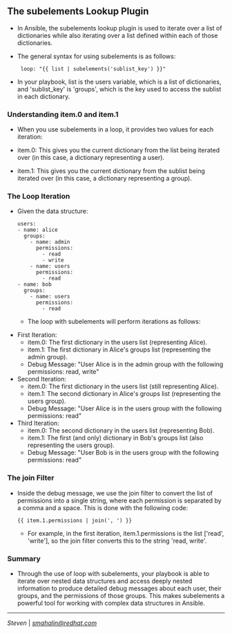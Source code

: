 ## The subelements Lookup Plugin
* In Ansible, the subelements lookup plugin is used to iterate over a list of dictionaries while also iterating over a list defined within each of those dictionaries. 

* The general syntax for using subelements is as follows:
     ```
      loop: "{{ list | subelements('sublist_key') }}"
     ```

* In your playbook, list is the users variable, which is a list of dictionaries, and 'sublist_key' is 'groups', which is the key used to access the sublist in each dictionary.

### Understanding item.0 and item.1
- When you use subelements in a loop, it provides two values for each iteration:

* item.0: This gives you the current dictionary from the list being iterated over (in this case, a dictionary representing a user).

* item.1: This gives you the current dictionary from the sublist being iterated over (in this case, a dictionary representing a group).

### The Loop Iteration
* Given the data structure:
  ```
  users:
  - name: alice
    groups:
      - name: admin
        permissions:
          - read
          - write
      - name: users
        permissions:
          - read
  - name: bob
    groups:
      - name: users
        permissions:
          - read
  ```

  * The loop with subelements will perform iterations as follows:

- First Iteration:
    * item.0: The first dictionary in the users list (representing Alice).
    * item.1: The first dictionary in Alice's groups list (representing the admin group).
    * Debug Message: "User Alice is in the admin group with the following permissions: read, write"
- Second Iteration:
    * item.0: The first dictionary in the users list (still representing Alice).
    * item.1: The second dictionary in Alice's groups list (representing the users group).
    * Debug Message: "User Alice is in the users group with the following permissions: read"
- Third Iteration:
    * item.0: The second dictionary in the users list (representing Bob).
    * item.1: The first (and only) dictionary in Bob's groups list (also representing the users group).
    * Debug Message: "User Bob is in the users group with the following permissions: read"

### The join Filter
* Inside the debug message, we use the join filter to convert the list of permissions into a single string, where each permission is separated by a comma and a space. This is done with the following code:
   ```
   {{ item.1.permissions | join(', ') }}
   ```
  * For example, in the first iteration, item.1.permissions is the list ['read', 'write'], so the join filter converts this to the string 'read, write'.

### Summary
* Through the use of loop with subelements, your playbook is able to iterate over nested data structures and access deeply nested information to produce detailed debug messages about each user, their groups, and the permissions of those groups. This makes subelements a powerful tool for working with complex data structures in Ansible.

---
 *Steven* | *smahalin@redhat.com*

